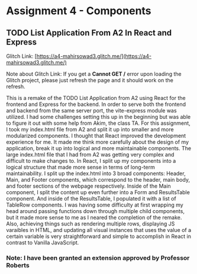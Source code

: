 # Assignment 4 - Components

## TODO List Application From A2 In React and Express

Glitch Link: [https://a4-mahirsowad3.glitch.me/](https://a4-mahirsowad3.glitch.me/)

Note about Glitch Link: If you get a **Cannot GET /** error upon loading the Glitch project, please just refresh the page and it should work on the refresh.

This is a remake of the TODO List Application from A2 using React for the frontend and Express for the backend. In order to serve both the frontend and backend from the same server port, the vite-express module was utilized. I had some challenges setting this up in the beginning but was able to figure it out with some help from Akim, the class TA. For this assignment, I took my index.html file from A2 and split it up into smaller and more modularized components. I thought that React improved the development experience for me. It made me think more carefully about the design of my application, break it up into logical and more maintainable components. The large index.html file that I had from A2 was getting very complex and difficult to make changes to. In React, I split up my components into a logical structure that made more sense in terms of long-term maintainability. I split up the index.html into 3 broad components: Header, Main, and Footer components, which correspond to the header, main body, and footer sections of the webpage respectively. Inside of the Main component, I split the content up even further into a Form and ResultsTable component. And inside of the ResultsTable, I populated it with a list of TableRow components. I was having some difficulty at first wrapping my head around passing functions down through multiple child components, but it made more sense to me as I neared the completion of the remake. Also, achieving things such as rendering multiple rows, displaying JS varaibles in HTML, and updating all visual instances that uses the value of a certain variable is very straightforward and simple to accomplish in React in contrast to Vanilla JavaScript.

### Note: I have been granted an extension approved by Professor Roberts
